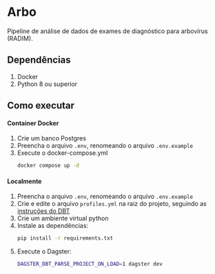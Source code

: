 # Arbo
Pipeline de análise de dados de exames de diagnóstico para arbovírus (RADIM).

## Dependências
1. Docker
2. Python 8 ou superior

## Como executar

#### Container Docker
1. Crie um banco Postgres
2. Preencha o arquivo ```.env```, renomeando o arquivo ```.env.example``` 
3. Execute o docker-compose.yml
    ```sh
    docker compose up -d
    ```

#### Localmente
1. Preencha o arquivo ```.env```, renomeando o arquivo ```.env.example``` 
2. Crie e edite o arquivo ```profiles.yml``` na raiz do projeto, seguindo as [instruções do DBT](https://docs.getdbt.com/docs/core/connect-data-platform/profiles.yml)
3. Crie um ambiente virtual python
4. Instale as dependências:
    ```sh
    pip install -r requirements.txt
    ```
5. Execute o Dagster:
    ```sh
    DAGSTER_DBT_PARSE_PROJECT_ON_LOAD=1 dagster dev
    ```
